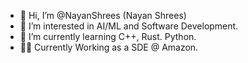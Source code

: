 - 👋 Hi, I’m @NayanShrees (Nayan Shrees)
- 👀 I’m interested in AI/ML and Software Development.
- 🌱 I’m currently learning C++, Rust. Python.
- 👨‍💻 Currently Working as a SDE @ Amazon.

<!---
NayanShrees/NayanShrees is a ✨ special ✨ repository because its `README.md` (this file) appears on your GitHub profile.
You can click the Preview link to take a look at your changes.
--->

